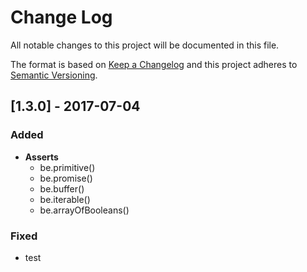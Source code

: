 # Change Log
All notable changes to this project will be documented in this file.

The format is based on [Keep a Changelog](http://keepachangelog.com/)
and this project adheres to [Semantic Versioning](http://semver.org/).

## [1.3.0] - 2017-07-04

### Added
- **Asserts**
    - be.primitive()
    - be.promise()
    - be.buffer()
    - be.iterable()
    - be.arrayOfBooleans()

### Fixed
- test